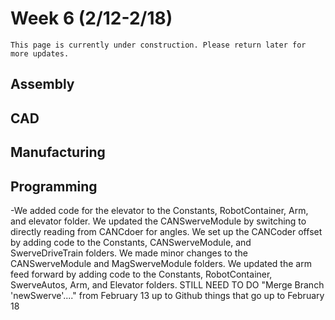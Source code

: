 # Week 6 (2/12-2/18)

```{admonition} Under Construction
This page is currently under construction. Please return later for more updates.
```

## Assembly

## CAD

## Manufacturing

## Programming

-We added code for the elevator to the Constants, RobotContainer, Arm, and elevator folder. We updated the CANSwerveModule by switching to directly reading from CANCdoer for angles. We set up the CANCoder offset by adding code to the Constants, CANSwerveModule, and SwerveDriveTrain folders. We made minor changes to the CANSwerveModule and MagSwerveModule folders. We updated the arm feed forward by adding code to the Constants, RobotContainer, SwerveAutos, Arm, and Elevator folders. STILL NEED TO DO "Merge Branch 'newSwerve'...." from February 13 up to Github things that go up to February 18